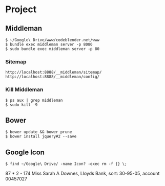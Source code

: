 # Project

## Middleman

    $ ~/Google\ Drive/www/codeblender.net/www
    $ bundle exec middleman server -p 8080
    $ sudo bundle exec middleman server -p 80

### Sitemap

    http://localhost:8888/__middleman/sitemap/
    http://localhost:8888/__middleman/config/

### Kill Middleman

    $ ps aux | grep middleman
    $ sudo kill -9

## Bower

    $ bower update && bower prune
    $ bower install jquery#2 --save

## Google Icon

    $ find ~/Google\ Drive/ -name Icon? -exec rm -f {} \;

87 * 2 - 174
Miss Sarah A Downes, Lloyds Bank, sort: 30-95-05, account 00457027